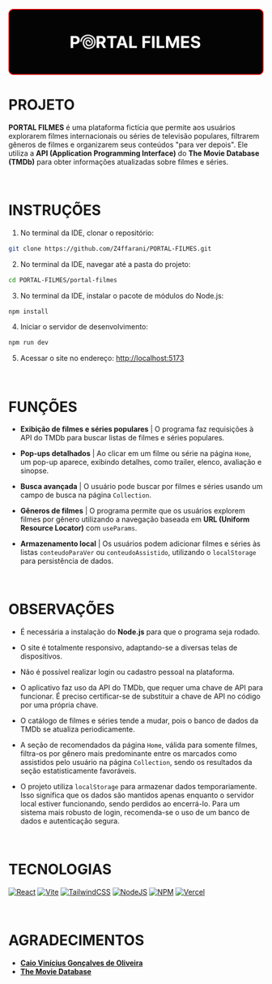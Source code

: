 ![banner](./assets/banner.png)

# PROJETO
**PORTAL FILMES** é uma plataforma fictícia que permite aos usuários explorarem filmes internacionais ou séries de televisão populares, filtrarem gêneros de filmes e organizarem seus conteúdos "para ver depois". Ele utiliza a **API (Application Programming Interface)** do **The Movie Database (TMDb)** para obter informações atualizadas sobre filmes e séries.

<br>    

# INSTRUÇÕES
1. No terminal da IDE, clonar o repositório:
```bash
git clone https://github.com/Z4ffarani/PORTAL-FILMES.git
```

2. No terminal da IDE, navegar até a pasta do projeto:
```bash
cd PORTAL-FILMES/portal-filmes
```

3. No terminal da IDE, instalar o pacote de módulos do Node.js:
```bash
npm install
```

4. Iniciar o servidor de desenvolvimento:
```bash
npm run dev
```

5. Acessar o site no endereço:
[http://localhost:5173](http://localhost:5173)

<br>

# FUNÇÕES
- **Exibição de filmes e séries populares** | O programa faz requisições à API do TMDb para buscar listas de filmes e séries populares.
  
- **Pop-ups detalhados** | Ao clicar em um filme ou série na página `Home`, um pop-up aparece, exibindo detalhes, como trailer, elenco, avaliação e sinopse.

- **Busca avançada** | O usuário pode buscar por filmes e séries usando um campo de busca na página `Collection`.
  
- **Gêneros de filmes** | O programa permite que os usuários explorem filmes por gênero utilizando a navegação baseada em **URL (Uniform Resource Locator)** com `useParams`.

- **Armazenamento local** | Os usuários podem adicionar filmes e séries às listas `conteudoParaVer` ou `conteudoAssistido`, utilizando o `localStorage` para persistência de dados.

<br>

# OBSERVAÇÕES
- É necessária a instalação do **Node.js** para que o programa seja rodado.
  
- O site é totalmente responsivo, adaptando-se a diversas telas de dispositivos.

- Não é possível realizar login ou cadastro pessoal na plataforma.

- O aplicativo faz uso da API do TMDb, que requer uma chave de API para funcionar. É preciso certificar-se de substituir a chave de API no código por uma própria chave.

- O catálogo de filmes e séries tende a mudar, pois o banco de dados da TMDb se atualiza periodicamente.

- A seção de recomendados da página `Home`, válida para somente filmes, filtra-os por gênero mais predominante entre os marcados como assistidos pelo usuário na página `Collection`, sendo os resultados da seção estatisticamente favoráveis.

- O projeto utiliza `localStorage` para armazenar dados temporariamente. Isso significa que os dados são mantidos apenas enquanto o servidor local estiver funcionando, sendo perdidos ao encerrá-lo. Para um sistema mais robusto de login, recomenda-se o uso de um banco de dados e autenticação segura.

<br>

# TECNOLOGIAS
[![React](https://img.shields.io/badge/react-%2320232a.svg?style=for-the-badge&logo=react&logoColor=%2361DAFB)](https://react.dev)
[![Vite](https://img.shields.io/badge/vite-%23646CFF.svg?style=for-the-badge&logo=vite&logoColor=white)](https://vitejs.dev)
[![TailwindCSS](https://img.shields.io/badge/tailwindcss-%2338B2AC.svg?style=for-the-badge&logo=tailwind-css&logoColor=white)](https://tailwindcss.com/docs/installation)
[![NodeJS](https://img.shields.io/badge/node.js-6DA55F?style=for-the-badge&logo=node.js&logoColor=white)](https://nodejs.org/en/download/source-code)
[![NPM](https://img.shields.io/badge/NPM-%23CB3837.svg?style=for-the-badge&logo=npm&logoColor=white)](https://www.npmjs.com/package/react-router-dom)
[![Vercel](https://img.shields.io/badge/vercel-%23000000.svg?style=for-the-badge&logo=vercel&logoColor=white)](https://vercel.com/)

<br>

# AGRADECIMENTOS
- **[Caio Vinícius Gonçalves de Oliveira](https://github.com/caiooliveira-tech)**
- **[The Movie Database](https://www.themoviedb.org)**
